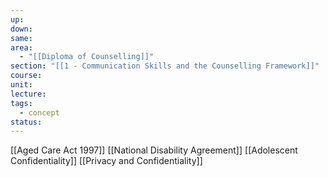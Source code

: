 ```yaml
---
up: 
down: 
same: 
area:
  - "[[Diploma of Counselling]]"
section: "[[1 - Communication Skills and the Counselling Framework]]"
course: 
unit: 
lecture: 
tags:
  - concept
status:
---
```

[[Aged Care Act 1997]]
[[National Disability Agreement]]
[[Adolescent Confidentiality]]
[[Privacy and Confidentiality]]
